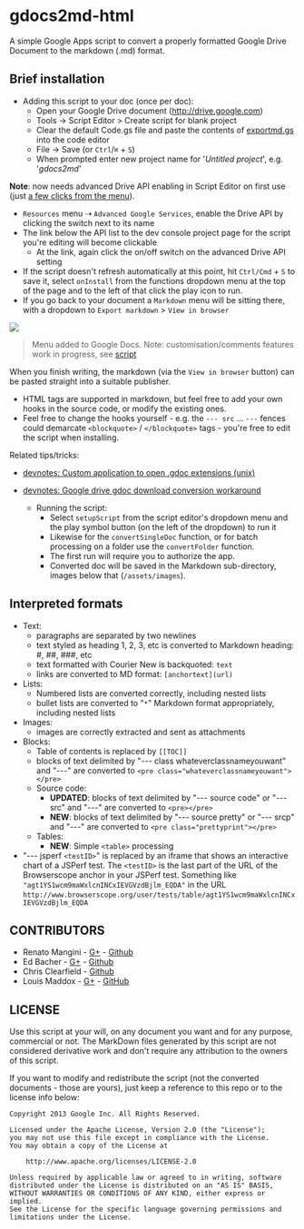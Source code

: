 gdocs2md-html
=============

A simple Google Apps script to convert a properly formatted Google Drive Document to the markdown (.md) format.

## Brief installation

  * Adding this script to your doc (once per doc):
    * Open your Google Drive document (http://drive.google.com)
    * Tools -> Script Editor > Create script for blank project
    * Clear the default Code.gs file and paste the contents of [exportmd.gs](https://raw.githubusercontent.com/lmmx/gdocs2md-html/master/exportmd.gs) into the code editor
    * File -> Save (or `Ctrl`/`⌘` + `S`)
    * When prompted enter new project name for '*Untitled project*', e.g. '*gdocs2md*'

**Note**: now needs advanced Drive API enabling in Script Editor on first use (just [a few clicks from the menu](https://github.com/lmmx/devnotes/wiki/Enabling-advanced-Drive-API)).

* `Resources` menu ⇢ `Advanced Google Services`, enable the Drive API by clicking the switch next to its name
* The link below the API list to the dev console project page for the script you're editing will become clickable
  * At the link, again click the on/off switch on the advanced Drive API setting
* If the script doesn't refresh automatically at this point, hit `Ctrl/Cmd` + `S` to save it, select `onInstall` from the functions dropdown menu at the top of the page and to the left of that click the play icon to run.
* If you go back to your document a `Markdown` menu will be sitting there, with a dropdown to `Export markdown` > `View in browser`

![](https://github.com/lmmx/gdocs2md-html/blob/master/menu.png?raw=true)

> Menu added to Google Docs. Note: customisation/comments features work in progress, see [script](https://github.com/lmmx/gdocs2md-html/blob/master/exportmd.gs)

When you finish writing, the markdown (via the `View in browser` button) can be pasted straight into a suitable publisher.

  * HTML tags are supported in markdown, but feel free to add your own hooks in the source code, or modify the existing ones.
  * Feel free to change the hooks yourself - e.g. the `--- src` ... `---` fences could demarcate `<blockquote>` / `</blockquote>` tags - you're free to edit the script when installing.

Related tips/tricks:

* [devnotes: Custom application to open .gdoc extensions (unix)](https://github.com/lmmx/devnotes/wiki/Custom-application-to-open-.gdoc-extensions)
* [devnotes: Google drive gdoc download conversion workaround](https://github.com/lmmx/devnotes/wiki/Google-drive-gdoc-download-conversion-workaround)

  * Running the script:
    - Select `setupScript` from the script editor's dropdown menu and the play symbol button (on the left of the dropdown) to run it
    - Likewise for the `convertSingleDoc` function, or for batch processing on a folder use the `convertFolder` function.
    - The first run will require you to authorize the app.
    - Converted doc will be saved in the Markdown sub-directory, images below that (`/assets/images`).


## Interpreted formats
  * Text:
    * paragraphs are separated by two newlines
    * text styled as heading 1, 2, 3, etc is converted to Markdown heading: #, ##, ###, etc
    * text formatted with Courier New is backquoted: ``text``
    * links are converted to MD format: `[anchortext](url)`
  * Lists:
    * Numbered lists are converted correctly, including nested lists
    * bullet lists are converted to "`*`" Markdown format appropriately, including nested lists
  * Images:
    * images are correctly extracted and sent as attachments
  * Blocks:
    * Table of contents is replaced by `[[TOC]]`
    * blocks of text delimited by "--- class whateverclassnameyouwant" and "---" are converted to `<pre class="whateverclassnameyouwant"></pre>` 
    * Source code: 
      * **UPDATED**: blocks of text delimited by "--- source code" or "--- src" and "---" are converted to `<pre></pre>`
      * **NEW**: blocks of text delimited by "--- source pretty" or "--- srcp" and "---" are converted to `<pre class="prettyprint"></pre>`
    * Tables:
      * **NEW**: Simple `<table>` processing
  * "--- jsperf `<testID>`" is replaced by an iframe that shows an interactive chart of a JSPerf test. The `<testID>` is the last part of the URL of the Browserscope anchor in your JSPerf test. Something like `"agt1YS1wcm9maWxlcnINCxIEVGVzdBjlm_EQDA"` in the URL `http://www.browserscope.org/user/tests/table/agt1YS1wcm9maWxlcnINCxIEVGVzdBjlm_EQDA`
 


## CONTRIBUTORS

* Renato Mangini - [G+](//google.com/+renatomangini) - [Github](//github.com/mangini)
* Ed Bacher - [G+](//plus.google.com/106923847899206957842) - [Github](//github.com/evbacher)
* Chris Clearfield - [Github](https://github.com/clearf)
* Louis Maddox - [G+](https://plus.google.com/u/0/+LouisMaddox) - [GitHub](https://github.com/lmmx)

## LICENSE

Use this script at your will, on any document you want and for any purpose, commercial or not. 
The MarkDown files generated by this script are not considered derivative work and 
don't require any attribution to the owners of this script. 

If you want to modify and redistribute the script (not the converted documents - those are yours), 
just keep a reference to this repo or to the license info below:

```
Copyright 2013 Google Inc. All Rights Reserved.

Licensed under the Apache License, Version 2.0 (the "License");
you may not use this file except in compliance with the License.
You may obtain a copy of the License at

    http://www.apache.org/licenses/LICENSE-2.0

Unless required by applicable law or agreed to in writing, software
distributed under the License is distributed on an "AS IS" BASIS,
WITHOUT WARRANTIES OR CONDITIONS OF ANY KIND, either express or implied.
See the License for the specific language governing permissions and
limitations under the License.
```
